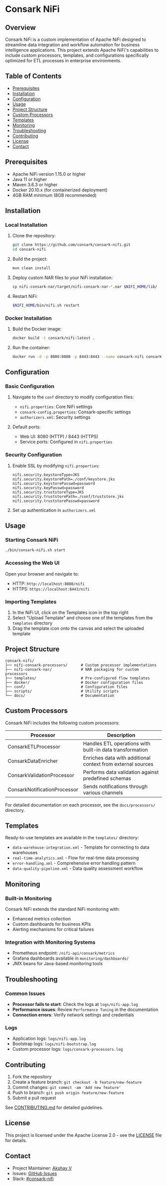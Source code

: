 # Consark NiFi

## Overview
Consark NiFi is a custom implementation of Apache NiFi designed to streamline data integration and workflow automation for business intelligence applications. This project extends Apache NiFi's capabilities to include custom processors, templates, and configurations specifically optimized for ETL processes in enterprise environments.

## Table of Contents
- [Prerequisites](#prerequisites)
- [Installation](#installation)
- [Configuration](#configuration)
- [Usage](#usage)
- [Project Structure](#project-structure)
- [Custom Processors](#custom-processors)
- [Templates](#templates)
- [Monitoring](#monitoring)
- [Troubleshooting](#troubleshooting)
- [Contributing](#contributing)
- [License](#license)
- [Contact](#contact)

## Prerequisites
- Apache NiFi version 1.15.0 or higher
- Java 11 or higher
- Maven 3.6.3 or higher
- Docker 20.10.x (for containerized deployment)
- 4GB RAM minimum (8GB recommended)

## Installation

### Local Installation
1. Clone the repository:
    ```bash
    git clone https://github.com/consark/consark-nifi.git
    cd consark-nifi
    ```

2. Build the project:
    ```bash
    mvn clean install
    ```

3. Deploy custom NAR files to your NiFi installation:
    ```bash
    cp nifi-consark-nar/target/nifi-consark-nar-*.nar $NIFI_HOME/lib/
    ```

4. Restart NiFi:
    ```bash
    $NIFI_HOME/bin/nifi.sh restart
    ```

### Docker Installation
1. Build the Docker image:
    ```bash
    docker build -t consark/nifi:latest .
    ```

2. Run the container:
    ```bash
    docker run -d -p 8080:8080 -p 8443:8443 --name consark-nifi consark/nifi:latest
    ```

## Configuration

### Basic Configuration
1. Navigate to the `conf` directory to modify configuration files:
    - `nifi.properties`: Core NiFi settings
    - `consark-config.properties`: Consark-specific settings
    - `authorizers.xml`: Security settings

2. Default ports:
    - Web UI: 8080 (HTTP) / 8443 (HTTPS)
    - Service ports: Configured in `nifi.properties`

### Security Configuration
1. Enable SSL by modifying `nifi.properties`:
    ```properties
    nifi.security.keystoreType=JKS
    nifi.security.keystorePath=./conf/keystore.jks
    nifi.security.keystorePasswd=password
    nifi.security.keyPasswd=password
    nifi.security.truststoreType=JKS
    nifi.security.truststorePath=./conf/truststore.jks
    nifi.security.truststorePasswd=password
    ```

2. Set up authentication in `authorizers.xml`

## Usage

### Starting Consark NiFi
```bash
./bin/consark-nifi.sh start
```

### Accessing the Web UI
Open your browser and navigate to:
- HTTP: `http://localhost:8080/nifi`
- HTTPS: `https://localhost:8443/nifi`

### Importing Templates
1. In the NiFi UI, click on the Templates icon in the top right
2. Select "Upload Template" and choose one of the templates from the `templates` directory
3. Drag the template icon onto the canvas and select the uploaded template

## Project Structure
```
consark-nifi/
├── nifi-consark-processors/      # Custom processor implementations
├── nifi-consark-nar/             # NAR packaging for custom processors
├── templates/                    # Pre-configured flow templates
├── docker/                       # Docker configuration files
├── conf/                         # Configuration files
├── scripts/                      # Utility scripts
└── docs/                         # Documentation
```

## Custom Processors
Consark NiFi includes the following custom processors:

| Processor | Description |
|-----------|-------------|
| ConsarkETLProcessor | Handles ETL operations with built-in data transformation |
| ConsarkDataEnricher | Enriches data with additional context from external sources |
| ConsarkValidationProcessor | Performs data validation against predefined schemas |
| ConsarkNotificationProcessor | Sends notifications through various channels |

For detailed documentation on each processor, see the `docs/processors/` directory.

## Templates
Ready-to-use templates are available in the `templates/` directory:

- `data-warehouse-integration.xml` - Template for connecting to data warehouses
- `real-time-analytics.xml` - Flow for real-time data processing
- `error-handling.xml` - Comprehensive error handling pattern
- `data-quality-pipeline.xml` - Data quality assessment workflow

## Monitoring

### Built-in Monitoring
Consark NiFi extends the standard NiFi monitoring with:
- Enhanced metrics collection
- Custom dashboards for business KPIs
- Alerting mechanisms for critical failures

### Integration with Monitoring Systems
- Prometheus endpoint: `/nifi-api/consark/metrics`
- Grafana dashboards available in `monitoring/dashboards/`
- JMX beans for Java-based monitoring tools

## Troubleshooting

### Common Issues
- **Processor fails to start**: Check the logs at `logs/nifi-app.log`
- **Performance issues**: Review `Performance Tuning` in the documentation
- **Connection errors**: Verify network settings and credentials

### Logs
- Application logs: `logs/nifi-app.log`
- Bootstrap logs: `logs/nifi-bootstrap.log`
- Custom processor logs: `logs/consark-processors.log`

## Contributing
1. Fork the repository
2. Create a feature branch: `git checkout -b feature/new-feature`
3. Commit changes: `git commit -am 'Add new feature'`
4. Push to branch: `git push origin feature/new-feature`
5. Submit a pull request

See [CONTRIBUTING.md](CONTRIBUTING.md) for detailed guidelines.

## License
This project is licensed under the Apache License 2.0 - see the [LICENSE](LICENSE) file for details.

## Contact
- Project Maintainer: [Akshay V](mailto:vakshay@consark.ai)
- Issues: [GitHub Issues](https://github.com/consark/consark-nifi/issues)
- Slack: [#consark-nifi](https://consark.slack.com/channels/consark-nifi)
